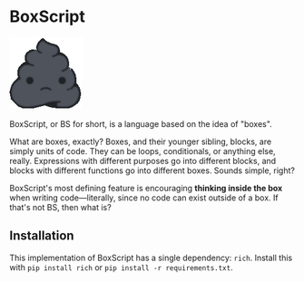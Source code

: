 # BoxScript

![logo](./logo.png)

BoxScript, or BS for short, is a language based on the idea of "boxes".

What are boxes, exactly? Boxes, and their younger sibling, blocks, are simply units of code. They can be loops, conditionals, or anything else, really. Expressions with different purposes go into different blocks, and blocks with different functions go into different boxes. Sounds simple, right?

BoxScript's most defining feature is encouraging **thinking inside the box** when writing code—literally, since no code can exist outside of a box. If that's not BS, then what is?

## Installation

This implementation of BoxScript has a single dependency: `rich`. Install this with `pip install rich` or `pip install -r requirements.txt`.
